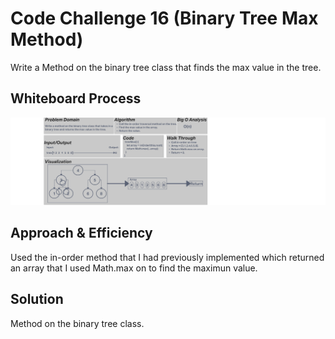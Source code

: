 # Code Challenge 16 (Binary Tree Max Method)

Write a Method on the binary tree class that finds the max value in the tree. 

## Whiteboard Process

![Code Challenge 16](./cc16.png)

## Approach & Efficiency

Used the in-order method that I had previously implemented which returned an array that I used Math.max on to find the maximun value.  

## Solution

Method on the binary tree class.  
